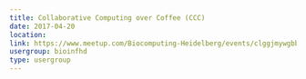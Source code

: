 ```yaml
---
title: Collaborative Computing over Coffee (CCC)
date: 2017-04-20
location: 
link: https://www.meetup.com/Biocomputing-Heidelberg/events/clggjmywgbbc/
usergroup: bioinfhd
type: usergroup
---
```

